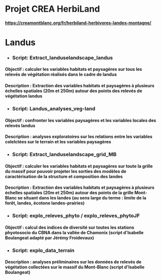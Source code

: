 # Projet CREA HerbiLand
#### https://creamontblanc.org/fr/herbiland-herbivores-landes-montagne/
# Landus

+ ### Script: Extract_landuselandscape_landus

#### Objectif : calculer les variables habitats et paysagères sur tous les relevés de végétation réalisés dans le cadre de landus

#### Description : Extraction des variables habitats et paysagères à plusieurs échelles spatiales (20m et 250m) autour des points des relevés de végétation landus

+ ### Script: Landus_analyses_veg-land

#### Objectif : confronter les variables paysagères et les variables locales des relevés landus

#### Description : analyses exploratoires sur les relations entre les variables colelctées sur le terrain et les variables paysagères

+ ### Script: Extract_landuselandscape_grid_MB

#### Objectif : calculer les variables habitats et paysagères sur toute la grille du massif pour pouvoir projeter les sorties des modèles de caractérisation de la structure et composition des landes

#### Description : Extraction des variables habitats et paysagères à plusieurs échelles spatiales (20m et 250m) autour des points de la grille Mont-Blanc se situant dans les landes (au sens large du terme : limite de la forêt, landes, écotone landes-prairies)

+ ### Script: explo_releves_phyto / explo_releves_phytoJF

#### Objectif : calcul des indices de diversité sur toutes les stations phyotosocio du CBNA dans la vallée de Chamonix (script d'Isabelle Boulangeat adapté par Jérémy Froidevaux)

+ ### Script: explo_data_terrain

#### Description : analyses préliminaires sur les données de relevés de végétation collectées sur le massif du Mont-Blanc (script d'Isabelle Boulangeat)

